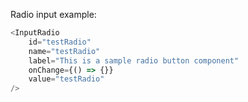 Radio input example:

```js
<InputRadio 
    id="testRadio" 
    name="testRadio" 
    label="This is a sample radio button component" 
    onChange={() => {}} 
    value="testRadio" 
/>
```
